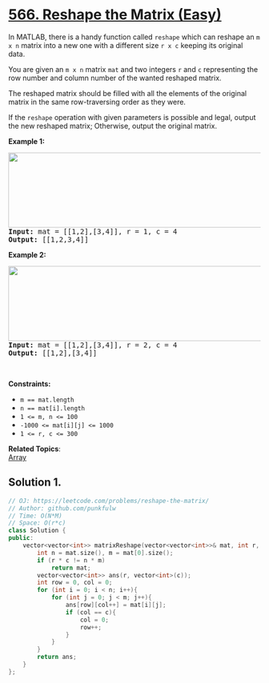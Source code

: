 # [566. Reshape the Matrix (Easy)](https://leetcode.com/problems/reshape-the-matrix/)

<p>In MATLAB, there is a handy function called <code>reshape</code> which can reshape an <code>m x n</code> matrix into a new one with a different size <code>r x c</code> keeping its original data.</p>

<p>You are given an <code>m x n</code> matrix <code>mat</code> and two integers <code>r</code> and <code>c</code> representing the row number and column number of the wanted reshaped matrix.</p>

<p>The reshaped matrix should be filled with all the elements of the original matrix in the same row-traversing order as they were.</p>

<p>If the <code>reshape</code> operation with given parameters is possible and legal, output the new reshaped matrix; Otherwise, output the original matrix.</p>

<p><strong>Example 1:</strong></p>
<pre>
<img alt="" src="https://assets.leetcode.com/uploads/2021/04/24/reshape1-grid.jpg" style="width: 600px; height: 150px;">
<strong>Input:</strong> mat = [[1,2],[3,4]], r = 1, c = 4
<strong>Output:</strong> [[1,2,3,4]]
</pre>

<p><strong>Example 2:</strong></p>
<pre>
<img alt="" src="https://assets.leetcode.com/uploads/2021/04/24/reshape2-grid.jpg" style="width: 600px; height: 150px;">
<strong>Input:</strong> mat = [[1,2],[3,4]], r = 2, c = 4
<strong>Output:</strong> [[1,2],[3,4]]
</pre>


<p>&nbsp;</p>
<p><strong>Constraints:</strong></p>

<ul>
  <li><code>m == mat.length</code></li>
  <li><code>n == mat[i].length</code></li>
  <li><code>1 &lt;= m, n &lt;= 100</code></li>
  <li><code>-1000 &lt;= mat[i][j] &lt;= 1000</code></li>
  <li><code>1 &lt;= r, c &lt;= 300</code></li>
</ul>



**Related Topics**:  
[Array](https://leetcode.com/tag/array/)
## Solution 1.

```cpp
// OJ: https://leetcode.com/problems/reshape-the-matrix/
// Author: github.com/punkfulw
// Time: O(N*M)
// Space: O(r*c)
class Solution {
public:
    vector<vector<int>> matrixReshape(vector<vector<int>>& mat, int r, int c) {
        int n = mat.size(), m = mat[0].size();
        if (r * c != n * m)
            return mat;
        vector<vector<int>> ans(r, vector<int>(c));
        int row = 0, col = 0;
        for (int i = 0; i < n; i++){
            for (int j = 0; j < m; j++){
                ans[row][col++] = mat[i][j];
                if (col == c){
                    col = 0;
                    row++;
                }
            }
        }
        return ans;
    }
};
```
